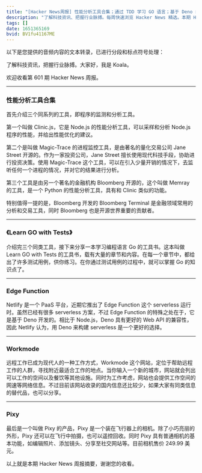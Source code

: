 ```yaml
---
title: "[Hacker News周报] 性能分析工具合集；通过 TDD 学习 GO 语言；基于 Deno 的 serverless 平台"
description: "了解科技资讯、把握行业脉搏。每周快速浏览 Hacker News 精选。本期 Hacker Newsletter 地址：https://mailchi.mp/hackernewsletter/601"
tags: []
date: 1651365169
bvid: BV1fu41167ME
---
```

以下是您提供的音频内容的文本转录，已进行分段和标点符号处理：

了解科技资讯，把握行业脉搏。大家好，我是 Koala。

欢迎收看第 601 期 Hacker News 周报。

---

### 性能分析工具合集

首先介绍三个同系列的工具，即程序的监测和分析工具。

第一个叫做 Clinic.js，它是 Node.js 的性能分析工具，可以采样和分析 Node.js 程序的性能，并给出性能优化的建议。

第二个是叫做 Magic-Trace 的进程监控工具，是由著名的量化交易公司 Jane Street 开源的。作为一家投资公司，Jane Street 擅长使用现代科技手段，协助进行投资决策。使用 Magic-Trace 这个工具，可以在引入少量开销的情况下，去监听任何一个进程的情况，并对它的结果进行分析。

第三个工具是由另一个著名的金融机构 Bloomberg 开源的，这个叫做 Memray 的工具，是一个 Python 的性能分析工具，具有和 Clinic 类似的功能。

特别值得一提的是，Bloomberg 开发的 Bloomberg Terminal 是金融领域常用的分析和交易工具，同时 Bloomberg 也是开源世界重要的贡献者。

---

### 《Learn GO with Tests》

介绍完三个同类工具，接下来分享一本学习编程语言 Go 的工具书。这本叫做 Learn GO with Tests 的工具书，载有大量的章节和内容。在每一个章节中，都给出了许多测试用例，供你练习。在你通过测试用例的过程中，就可以掌握 Go 的知识点了。

---

### Edge Function

Netlify 是一个 PaaS 平台，近期它推出了 Edge Function 这个 serverless 运行时。虽然已经有很多 serverless 方案，不过 Edge Function 的特殊之处在于，它是基于 Deno 开发的。相比于 Node.js，Deno 具有更好的 Web API 的兼容性，因此 Netlify 认为，用 Deno 来构建 serverless 是一个更好的选择。

---

### Workmode

远程工作已成为现代人的一种工作方式，Workmode 这个网站，定位于帮助远程工作的人群，寻找附近最适合工作的地点。当你输入一个新的城市，网站就会列出可以工作的空间以及餐饮等其他设施。同时为工作考虑，网站也会提供工作空间的网速等网络信息。不过目前该网站收录的国内信息还比较少，如果大家有同类信息的替代品，也可以分享。

---

### Pixy

最后是一个叫做 Pixy 的产品，Pixy 是一个装在飞行器上的相机。除了小巧亮丽的外形，Pixy 还可以在飞行中拍摄，也可以遥控回收。同时 Pixy 具有普通相机的基本功能，如编辑照片、添加镜头、分享至社交网站等。目前相机售价 249.99 美元。

以上就是本期 Hacker News 周报摘要，谢谢您的收看。


